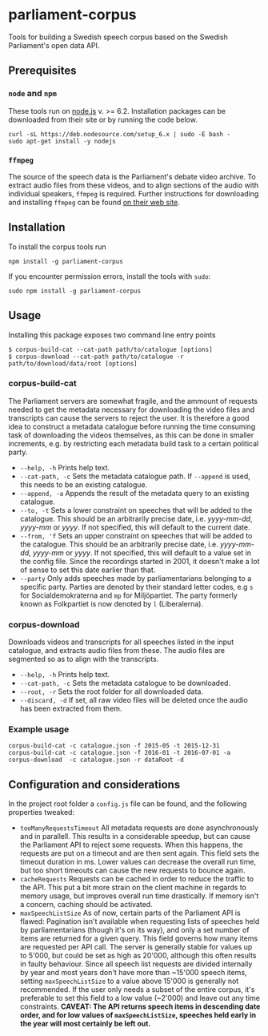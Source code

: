 # parliament-corpus
Tools for building a Swedish speech corpus based on the Swedish Parliament's open data API.

## Prerequisites
### `node` and `npm`
These tools run on [node.js](https://nodejs.org) v. >= 6.2. 
Installation packages can be downloaded from their site or by running the code below.
```
curl -sL https://deb.nodesource.com/setup_6.x | sudo -E bash -
sudo apt-get install -y nodejs
````

### `ffmpeg`
The source of the speech data is the Parliament's debate video archive. To extract audio files from these videos, and to align sections of the audio with individual speakers, `ffmpeg` is required. 
Further instructions for downloading and installing `ffmpeg` can be found [on their web site](https://ffmpeg.org/download.html).

## Installation
To install the corpus tools run 
```
npm install -g parliament-corpus
```
If you encounter permission errors, install the tools with `sudo`:
```
sudo npm install -g parliament-corpus
```

## Usage
Installing this package exposes two command line entry points
```
$ corpus-build-cat --cat-path path/to/catalogue [options]
$ corpus-download --cat-path path/to/catalogue -r path/to/download/data/root [options]
```

### corpus-build-cat
The Parliament servers are somewhat fragile, and the ammount of requests needed to get the metadata necessary for downloading the video files and transcripts can cause the servers to reject the user. It is therefore a good idea to construct a metadata catalogue before running the time consuming task of downloading the videos themselves, as this can be done in smaller increments, e.g. by restricting each metadata build task to a certain political party. 

+ `--help, -h` Prints help text.
+ `--cat-path, -c` Sets the metadata catalogue path. If `--append` is used, this needs to be an existing catalogue.
+ `--append, -a` Appends the result of the metadata query to an existing catalogue.
+ `--to, -t` Sets a lower constraint on speeches that will be added to the catalogue. This should be an arbitrarily precise date, i.e. *yyyy-mm-dd*, *yyyy-mm* or *yyyy*. If not specified, this will default to the current date. 
+ `--from, 'f` Sets an upper constraint on speeches that will be added to the catalogue. This should be an arbitrarily precise date, i.e. *yyyy-mm-dd*, *yyyy-mm* or *yyyy*. If not specified, this will default to a value set in the config file. Since the recordings started in 2001, it doesn't make a lot of sense to set this date earlier than that.
+ `--party` Only adds speeches made by parliamentarians belonging to a specific party. Parties are denoted by their standard letter codes, e.g `s` for Socialdemokraterna and `mp` for Miljöpartiet. The party formerly known as Folkpartiet is now denoted by `l` (Liberalerna).

### corpus-download
Downloads videos and transcripts for all speeches listed in the input catalogue, and extracts audio files from these.
The audio files are segmented so as to align with the transcripts.

+ `--help, -h` Prints help text.
+ `--cat-path, -c` Sets the metadata catalogue to be downloaded.
+ `--root, -r` Sets the root folder for all downloaded data.
+ `--discard, -d` If set, all raw video files will be deleted once the audio has been extracted from them.

### Example usage

```
corpus-build-cat -c catalogue.json -f 2015-05 -t 2015-12-31
corpus-build-cat -c catalogue.json -f 2016-01 -t 2016-07-01 -a
corpus-download  -c catalogue.json -r dataRoot -d
```

## Configuration and considerations
In the project root folder a `config.js` file can be found, and the following properties tweaked:
+ `tooManyRequestsTimeout` All metadata requests are done asynchronously and in parallell. This results in a considerable speedup, but can cause the Parliament API to reject some requests. When this happens, the requests are put on a timeout and are then sent again. This field sets the timeout duration in ms. Lower values can decrease the overall run time, but too short timeouts can cause the new requests to bounce again.
+ `cacheRequests` Requests can be cached in order to reduce the traffic to the API. This put a bit more strain on the client machine in regards to memory usage, but improves overall run time drastically. If memory isn't a concern, caching should be activated. 
+ `maxSpeechListSize` As of now, certain parts of the Parliament API is flawed: Pagination isn't available when requesting lists of speeches held by parliamentarians (though it's on its way), and only a set number of items are returned for a given query. This field governs how many items are requested per API call. The server is generally stable for values up to 5'000, but could be set as high as 20'000, although this often results in faulty behaviour. Since all speech list requests are divided internally by year and most years don't have more than ~15'000 speech items, setting `maxSpeechListSize` to a value above 15'000 is generally not recommended. If the user only needs a subset of the entire corpus, it's preferable to set this field to a low value (~2'000) and leave out any time constraints. **CAVEAT: The API returns speech items in descending date order, and for low values of `maxSpeechListSize`, speeches held early in the year will most certainly be left out.**
